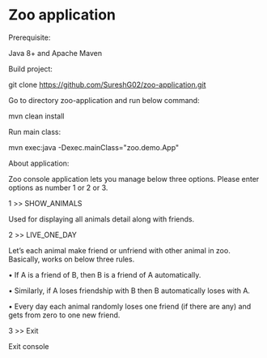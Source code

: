 # Zoo application

Prerequisite:

Java 8+ and Apache Maven

Build project: 

git clone https://github.com/SureshG02/zoo-application.git

Go to directory zoo-application and run below command:

mvn clean install

Run main class: 

mvn exec:java -Dexec.mainClass="zoo.demo.App"

About application:

Zoo console application lets you manage below three options. Please enter options as number 1 or 2 or 3. 

1 >> SHOW_ANIMALS

Used for displaying all animals detail along with friends.

2 >> LIVE_ONE_DAY

Let’s each animal make friend or unfriend with other animal in zoo. Basically, works on below three rules.

•	If A is a friend of B, then B is a friend of A automatically.

•	Similarly, if A loses friendship with B then B automatically loses with A.

•	Every day each animal randomly loses one friend (if there are any) and gets from zero to one new friend.

3 >> Exit

Exit console
